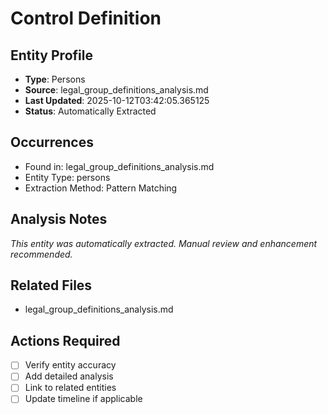 # Control Definition

## Entity Profile
- **Type**: Persons
- **Source**: legal_group_definitions_analysis.md
- **Last Updated**: 2025-10-12T03:42:05.365125
- **Status**: Automatically Extracted

## Occurrences
- Found in: legal_group_definitions_analysis.md
- Entity Type: persons
- Extraction Method: Pattern Matching

## Analysis Notes
*This entity was automatically extracted. Manual review and enhancement recommended.*

## Related Files
- legal_group_definitions_analysis.md

## Actions Required
- [ ] Verify entity accuracy
- [ ] Add detailed analysis
- [ ] Link to related entities
- [ ] Update timeline if applicable
